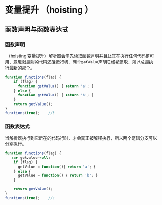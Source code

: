 # 变量提升 （hoisting ）

## 函数声明与函数表达式

### 函数声明

​		（hoisting 变量提升）解析器会率先读取函数声明并且让其在执行任何代码前可用，意思就是别的代码还没运行呢，两个getValue声明已经被读取，所以总是执行最新的那个。

```javascript
function functions(flag) {
    if (flag) {
      function getValue() { return 'a'; }
    } else {
      function getValue() { return 'b'; }
    }
    return getValue();
}
functions(true);	//b
```

### 函数表达式

​		当解析器执行到它所在的代码行时，才会真正被解释执行，所以两个逻辑分支可以分别执行。

```javascript
function functions(flag) {
   var getvalue=null;
    if (flag) {
      getValue = function(){ return 'a'; }
    } else {
      getValue = function() { return 'b'; }
    }

    return getValue();
}
functions(true);	//a
```


